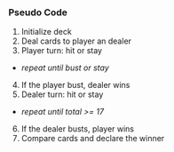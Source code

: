 ### Pseudo Code

1. Initialize deck
2. Deal cards to player an dealer
3. Player turn: hit or stay

- _repeat until bust or stay_

4. If the player bust, dealer wins
5. Dealer turn: hit or stay

- _repeat until total >= 17_

6. If the dealer busts, player wins
7. Compare cards and declare the winner
